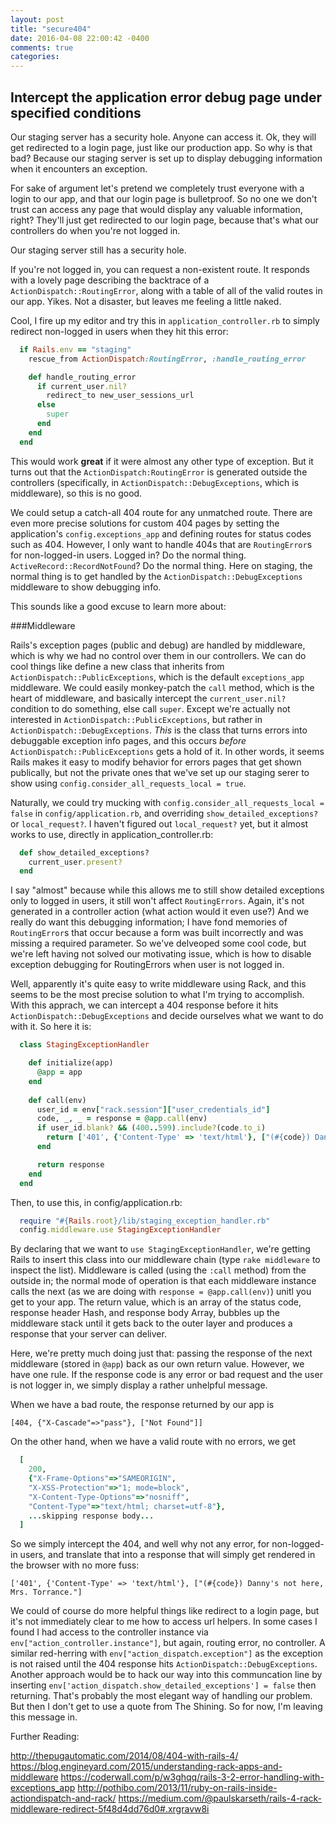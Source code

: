 ```yaml
---
layout: post
title: "secure404"
date: 2016-04-08 22:00:42 -0400
comments: true
categories: 
---
```


## Intercept the application error debug page under specified conditions

Our staging server has a security hole. Anyone can access it. Ok, they will get redirected to a login page, just like our production app. So why is that bad? Because our staging server is set up to display debugging information when it encounters an exception.

For sake of argument let's pretend we completely trust everyone with a login to our app, and that our login page is bulletproof. So no one we don't trust can access any page that would display any valuable information, right? They'll just get redirected to our login page, because that's what our controllers do when you're not logged in.

Our staging server still has a security hole.

If you're not logged in, you can request a non-existent route. It responds with a lovely page describing the backtrace of a `ActionDispatch::RoutingError`, along with a table of all of the valid routes in our app. Yikes. Not a disaster, but leaves me feeling a little naked.

Cool, I fire up my editor and try this in `application_controller.rb` to simply redirect non-logged in users when they hit this error:

```ruby application_controller.rb
  if Rails.env == "staging"
    rescue_from ActionDispatch:RoutingError, :handle_routing_error

    def handle_routing_error
      if current_user.nil?
        redirect_to new_user_sessions_url
      else
        super
      end
    end
  end
```

This would work **great** if it were almost any other type of exception. But it turns out that the `ActionDispatch:RoutingError` is generated outside the controllers (specifically, in `ActionDispatch::DebugExceptions`, which is middleware), so this is no good.

We could setup a catch-all 404 route for any unmatched route. There are even more precise solutions for custom 404 pages by setting the application's `config.exceptions_app` and defining routes for status codes such as 404. However, I only want to handle 404s that are `RoutingError`s for non-logged-in users. Logged in? Do the normal thing. `ActiveRecord::RecordNotFound`? Do the normal thing. Here on staging, the normal thing is to get handled by the `ActionDispatch::DebugExceptions` middleware to show debugging info.

This sounds like a good excuse to learn more about:

###Middleware

Rails's exception pages (public and debug) are handled by middleware, which is why we had no control over them in our controllers. We can do cool things like define a new class that inherits from `ActionDispatch::PublicExceptions`, which is the default `exceptions_app` middleware. We could easily monkey-patch the `call` method, which is the heart of middleware, and basically intercept the `current_user.nil?` condition to do something, else call `super`. Except we're actually not interested in `ActionDispatch::PublicExceptions`, but rather in  `ActionDispatch::DebugExceptions`. _This_ is the class that turns errors into debuggable exception info pages, and this occurs _before_ `ActionDispatch::PublicExceptions` gets a hold of it. In other words, it seems Rails makes it easy to modify behavior for errors pages that get shown publically, but not the private ones that we've set up our staging serer to show using `config.consider_all_requests_local = true`.

Naturally, we could try mucking with `config.consider_all_requests_local = false` in `config/application.rb`, and overriding `show_detailed_exceptions?` or `local_request?`. I haven't figured out `local_request?` yet, but it almost works to use, directly in application_controller.rb:

```ruby
  def show_detailed_exceptions?
    current_user.present?
  end
```

I say "almost" because while this allows me to still show detailed exceptions only to logged in users, it still won't affect `RoutingErrors`. Again, it's not generated in a controller action (what action would it even use?) And we really do want this debugging information; I have fond memories of `RoutingError`s that occur because a form was built incorrectly and was missing a required parameter. So we've delveoped some cool code, but we're left having not solved our motivating issue, which is how to disable exception debugging for RoutingErrors when user is not logged in.

Well, apparently it's quite easy to write middleware using Rack, and this seems to be the most precise solution to what I'm trying to accomplish. With this apprach, we can intercept a 404 response before it hits `ActionDispatch::DebugExceptions` and decide ourselves what we want to do with it. So here it is:

<a name="tl-dr-secure404"></a>

```ruby staging_exception_handler.rb
  class StagingExceptionHandler

    def initialize(app)
      @app = app
    end
    
    def call(env)
      user_id = env["rack.session"]["user_credentials_id"]
      code, _, _ = response = @app.call(env)
      if user_id.blank? && (400..599).include?(code.to_i)
        return ['401', {'Content-Type' => 'text/html'}, ["(#{code}) Danny's not here, Mrs. Torrance."]]  
      end

      return response
    end
  end
```


Then, to use this, in config/application.rb:

```ruby config/application.rb
  require "#{Rails.root}/lib/staging_exception_handler.rb"
  config.middleware.use StagingExceptionHandler
```

By declaring that we want to `use StagingExceptionHandler`, we're getting Rails to insert this class into our middleware chain (type `rake middleware` to inspect the list). Middleware is called (using the `:call` method) from the outside in; the normal mode of operation is that each middleware instance calls the next (as we are doing with `response = @app.call(env)`) unitl you get to your app. The return value, which is an array of the status code, response header Hash, and response body Array, bubbles up the middleware stack until it gets back to the outer layer and produces a response that your server can deliver.

Here, we're pretty much doing just that: passing the response of the next middleware (stored in `@app`) back as our own return value. However, we have one rule. If the response code is any error or bad request and the user is not logger in, we simply display a rather unhelpful message.

When we have a bad route, the response returned by our app is

`[404, {"X-Cascade"=>"pass"}, ["Not Found"]]`

On the other hand, when we have a valid route with no errors, we get

```ruby
  [
    200,
    {"X-Frame-Options"=>"SAMEORIGIN",
    "X-XSS-Protection"=>"1; mode=block",
    "X-Content-Type-Options"=>"nosniff",
    "Content-Type"=>"text/html; charset=utf-8"},
    ...skipping response body...
  ]
```

So we simply intercept the 404, and well why not any error, for non-logged-in users, and translate that into a response that will simply get rendered in the browser with no more fuss:

`['401', {'Content-Type' => 'text/html'}, ["(#{code}) Danny's not here, Mrs. Torrance."]`

We could of course do more helpful things like redirect to a login page, but it's not immediately clear to me how to access url helpers. In some cases I found I had access to the controller instance via `env["action_controller.instance"]`, but again, routing error, no controller. A similar red-herring with `env["action_dispatch.exception"]` as the exception is not raised until the 404 response hits `ActionDispatch::DebugExceptions`. Another approach would be to hack our way into this communcation line by inserting `env['action_dispatch.show_detailed_exceptions'] = false` then returning. That's probably the most elegant way of handling our problem. But then I don't get to use a quote from The Shining. So for now, I'm leaving this message in.


Further Reading:

http://thepugautomatic.com/2014/08/404-with-rails-4/
https://blog.engineyard.com/2015/understanding-rack-apps-and-middleware
https://coderwall.com/p/w3ghqq/rails-3-2-error-handling-with-exceptions_app
http://pothibo.com/2013/11/ruby-on-rails-inside-actiondispatch-and-rack/
https://medium.com/@paulskarseth/rails-4-rack-middleware-redirect-5f48d4dd76d0#.xrgravw8i